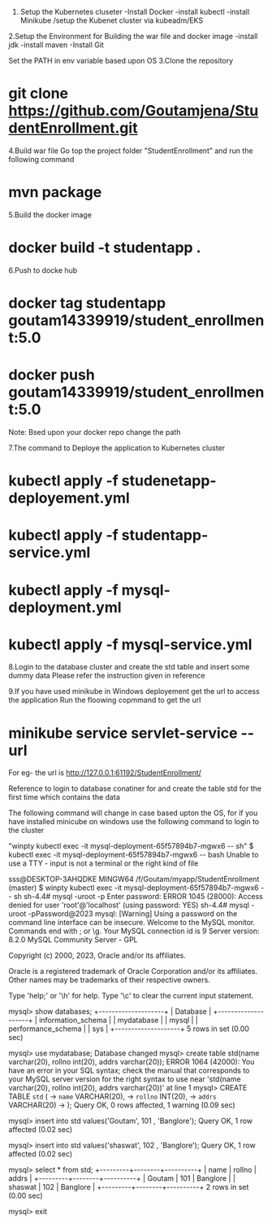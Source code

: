 1. Setup the Kubernetes cluseter
-Install Docker
-install kubectl
-install Minikube /setup the Kubenet cluster via kubeadm/EKS

2.Setup the Environment for Building the war file and docker image
-install jdk
-install maven
-Install Git

Set the PATH in env variable based upon OS
3.Clone the repository
# git clone https://github.com/Goutamjena/StudentEnrollment.git

4.Build war file
Go top the project folder "StudentEnrollment" and run the following command
# mvn package

5.Build the docker image
# docker build -t studentapp .
6.Push to docke hub
# docker tag  studentapp  goutam14339919/student_enrollment:5.0
# docker push  goutam14339919/student_enrollment:5.0
Note: Bsed upon your docker repo change the path

7.The command to Deploye the application to Kubernetes cluster
# kubectl apply -f studenetapp-deployement.yml
# kubectl apply -f studentapp-service.yml
# kubectl apply -f mysql-deployment.yml
# kubectl apply -f mysql-service.yml

8.Login to the database cluster and create the std table and insert some dummy data
Please refer the instruction given in reference

9.If you have used minikube in Windows deployement get the url to access the application
Run the floowing copmmand to get the url
# minikube service servlet-service --url
For eg- the url is http://127.0.0.1:61192/StudentEnrollment/












Reference to login to database conatiner for and create the table std for the first time which contains the data

The following command will change in case based upton the OS, for if you have installed minicube on windows use the following command to login to the cluster



"winpty kubectl exec -it mysql-deployment-65f57894b7-mgwx6 -- sh" 
$ kubectl exec -it mysql-deployment-65f57894b7-mgwx6 -- bash
Unable to use a TTY - input is not a terminal or the right kind of file


sss@DESKTOP-3AHQDKE MINGW64 /f/Goutam/myapp/StudentEnrollment (master)
$ winpty kubectl exec -it mysql-deployment-65f57894b7-mgwx6 -- sh
sh-4.4# mysql -uroot -p
Enter password:
ERROR 1045 (28000): Access denied for user 'root'@'localhost' (using password: YES)
sh-4.4# mysql -uroot -pPassword@2023
mysql: [Warning] Using a password on the command line interface can be insecure.
Welcome to the MySQL monitor.  Commands end with ; or \g.
Your MySQL connection id is 9
Server version: 8.2.0 MySQL Community Server - GPL

Copyright (c) 2000, 2023, Oracle and/or its affiliates.

Oracle is a registered trademark of Oracle Corporation and/or its
affiliates. Other names may be trademarks of their respective
owners.

Type 'help;' or '\h' for help. Type '\c' to clear the current input statement.

mysql> show databases;
+--------------------+
| Database           |
+--------------------+
| information_schema |
| mydatabase         |
| mysql              |
| performance_schema |
| sys                |
+--------------------+
5 rows in set (0.00 sec)

mysql> use mydatabase;
Database changed
mysql> create table std(name varchar(20), rollno int(20), addrs varchar(20));
ERROR 1064 (42000): You have an error in your SQL syntax; check the manual that corresponds to your MySQL server version for the right syntax to use near 'std(name varchar(20), rollno int(20),
 addrs varchar(20))' at line 1
mysql> CREATE TABLE `std` (
    ->   `name` VARCHAR(20),
    ->   `rollno` INT(20),
    ->   `addrs` VARCHAR(20)
    -> );
Query OK, 0 rows affected, 1 warning (0.09 sec)

mysql> insert into std values('Goutam', 101 , 'Banglore');
Query OK, 1 row affected (0.02 sec)

mysql> insert into std values('shaswat', 102 , 'Banglore');
Query OK, 1 row affected (0.02 sec)

mysql> select * from std;
+---------+--------+----------+
| name    | rollno | addrs    |
+---------+--------+----------+
| Goutam  |    101 | Banglore |
| shaswat |    102 | Banglore |
+---------+--------+----------+
2 rows in set (0.00 sec)

mysql> exit
